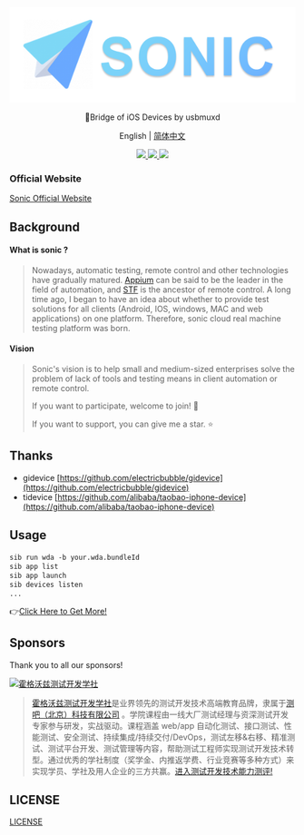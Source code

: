 <p align="center">
  <img src="https://raw.githubusercontent.com/SonicCloudOrg/sonic-server/main/logo.png">
</p>
<p align="center">🎉Bridge of iOS Devices by usbmuxd</p>
<p align="center">
  <span>English |</span>
  <a href="https://github.com/SonicCloudOrg/sonic-ios-bridge/blob/main/README_CN.md">  
     简体中文
  </a>
</p>
<p align="center">
  <a href="#">  
    <img src="https://img.shields.io/github/v/release/SonicCloudOrg/sonic-ios-bridge?include_prereleases">
  </a>
  <a href="#">  
    <img src="https://img.shields.io/github/downloads/SonicCloudOrg/sonic-ios-bridge/total">
  </a>
  <a href="#">  
    <img src="https://img.shields.io/github/go-mod/go-version/SonicCloudOrg/sonic-ios-bridge">
  </a>
</p>

### Official Website
[Sonic Official Website](http://sonic-cloud.gitee.io)
## Background

#### What is sonic ?

> Nowadays, automatic testing, remote control and other technologies have gradually matured. [Appium](https://github.com/appium/appium) can be said to be the leader in the field of automation, and [STF](https://github.com/openstf/stf) is the ancestor of remote control. A long time ago, I began to have an idea about whether to provide test solutions for all clients (Android, IOS, windows, MAC and web applications) on one platform. Therefore, sonic cloud real machine testing platform was born.

#### Vision

> Sonic's vision is to help small and medium-sized enterprises solve the problem of lack of tools and testing means in client automation or remote control.
>
>If you want to participate, welcome to join! 💪
>
>If you want to support, you can give me a star. ⭐

## Thanks

- gidevice [https://github.com/electricbubble/gidevice](https://github.com/electricbubble/gidevice) 
- tidevice [https://github.com/alibaba/taobao-iphone-device](https://github.com/alibaba/taobao-iphone-device)

## Usage
```
sib run wda -b your.wda.bundleId
sib app list
sib app launch
sib devices listen
...
```
👉[Click Here to Get More!](doc/sib.md)


## Sponsors

Thank you to all our sponsors!

[<img src="https://ceshiren.com/uploads/default/original/3X/7/0/70299922296e93e2dcab223153a928c4bfb27df9.jpeg" alt="霍格沃兹测试开发学社" width="500">](https://qrcode.testing-studio.com/f?from=sonic&url=https://ceshiren.com)

> [霍格沃兹测试开发学社](https://qrcode.testing-studio.com/f?from=sonic&url=https://ceshiren.com)是业界领先的测试开发技术高端教育品牌，隶属于[测吧（北京）科技有限公司](http://qrcode.testing-studio.com/f?from=sonic&url=https://www.testing-studio.com) 。学院课程由一线大厂测试经理与资深测试开发专家参与研发，实战驱动。课程涵盖 web/app 自动化测试、接口测试、性能测试、安全测试、持续集成/持续交付/DevOps，测试左移&右移、精准测试、测试平台开发、测试管理等内容，帮助测试工程师实现测试开发技术转型。通过优秀的学社制度（奖学金、内推返学费、行业竞赛等多种方式）来实现学员、学社及用人企业的三方共赢。[进入测试开发技术能力测评!](https://qrcode.testing-studio.com/f?from=sonic&url=https://ceshiren.com/t/topic/14940)


## LICENSE

[LICENSE](LICENSE)
